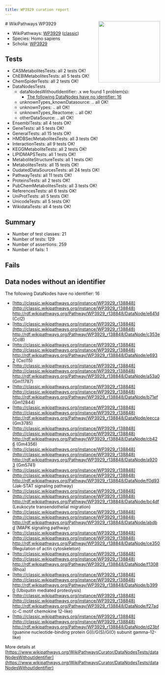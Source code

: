 ```yaml
---
title: WP3929 curation report
---
```


<img style="float: right; width: 200px" src="https://upload.wikimedia.org/wikipedia/commons/thumb/8/83/Wplogo_with_text_500.png/640px-Wplogo_with_text_500.png" />
# WikiPathways WP3929

* WikiPathways: [WP3929](https://wikipathways.org/pathways/WP3929) ([classic](https://classic.wikipathways.org/instance/WP3929))
* Species: Homo sapiens
* Scholia: [WP3929](https://scholia.toolforge.org/wikipathways/WP3929)
## Tests
* CASMetabolitesTests: all 2 tests OK!
* ChEBIMetabolitesTests: all 5 tests OK!
* ChemSpiderTests: all 2 tests OK!
* DataNodesTests
    * dataNodesWithoutIdentifier: .x we found 1 problem(s):
        * [The following DataNodes have no identifier: 16](#8792c496)
    * unknownTypes_knownDatasource: .. all OK!
    * unknownTypes: .. all OK!
    * unknownTypes_Reactome: .. all OK!
    * otherDataSource: .. all OK!
* EnsemblTests: all 4 tests OK!
* GeneTests: all 5 tests OK!
* GeneralTests: all 15 tests OK!
* HMDBSecMetabolitesTests: all 3 tests OK!
* InteractionTests: all 9 tests OK!
* KEGGMetaboliteTests: all 2 tests OK!
* LIPIDMAPSTests: all 1 tests OK!
* MetaboliteStructureTests: all 1 tests OK!
* MetabolitesTests: all 15 tests OK!
* OudatedDataSourcesTests: all 24 tests OK!
* PathwayTests: all 11 tests OK!
* ProteinsTests: all 2 tests OK!
* PubChemMetabolitesTests: all 3 tests OK!
* ReferencesTests: all 6 tests OK!
* UniProtTests: all 5 tests OK!
* UnicodeTests: all 5 tests OK!
* WikidataTests: all 4 tests OK!


## Summary

* Number of test classes: 21
* Number of tests: 129
* Number of assertions: 259
* Number of fails: 1

## Fails

<a name="8792c496" />

## Data nodes without an identifier

The following DataNodes have no identifier: 16

* [http://classic.wikipathways.org/instance/WP3929_r138848](http://classic.wikipathways.org/instance/WP3929_r138848) http://rdf.wikipathways.org/Pathway/WP3929_r138848/DataNode/e641d (Ccl2)
* [http://classic.wikipathways.org/instance/WP3929_r138848](http://classic.wikipathways.org/instance/WP3929_r138848) http://rdf.wikipathways.org/Pathway/WP3929_r138848/DataNode/c353e (Ccl8)
* [http://classic.wikipathways.org/instance/WP3929_r138848](http://classic.wikipathways.org/instance/WP3929_r138848) http://rdf.wikipathways.org/Pathway/WP3929_r138848/DataNode/e6932 (Cxcl15)
* [http://classic.wikipathways.org/instance/WP3929_r138848](http://classic.wikipathways.org/instance/WP3929_r138848) http://rdf.wikipathways.org/Pathway/WP3929_r138848/DataNode/a53a0 (Gm11787)
* [http://classic.wikipathways.org/instance/WP3929_r138848](http://classic.wikipathways.org/instance/WP3929_r138848) http://rdf.wikipathways.org/Pathway/WP3929_r138848/DataNode/b71ef (Gm12844)
* [http://classic.wikipathways.org/instance/WP3929_r138848](http://classic.wikipathways.org/instance/WP3929_r138848) http://rdf.wikipathways.org/Pathway/WP3929_r138848/DataNode/eecca (Gm3785)
* [http://classic.wikipathways.org/instance/WP3929_r138848](http://classic.wikipathways.org/instance/WP3929_r138848) http://rdf.wikipathways.org/Pathway/WP3929_r138848/DataNode/cb426 (Gm4356)
* [http://classic.wikipathways.org/instance/WP3929_r138848](http://classic.wikipathways.org/instance/WP3929_r138848) http://rdf.wikipathways.org/Pathway/WP3929_r138848/DataNode/a9203 (Gm5741)
* [http://classic.wikipathways.org/instance/WP3929_r138848](http://classic.wikipathways.org/instance/WP3929_r138848) http://rdf.wikipathways.org/Pathway/WP3929_r138848/DataNode/f0d93 (Jak-STAT signaling pathway)
* [http://classic.wikipathways.org/instance/WP3929_r138848](http://classic.wikipathways.org/instance/WP3929_r138848) http://rdf.wikipathways.org/Pathway/WP3929_r138848/DataNode/bc4df (Leukocyte transendothelial migration)
* [http://classic.wikipathways.org/instance/WP3929_r138848](http://classic.wikipathways.org/instance/WP3929_r138848) http://rdf.wikipathways.org/Pathway/WP3929_r138848/DataNode/abdbd (MAPK signaling pathway)
* [http://classic.wikipathways.org/instance/WP3929_r138848](http://classic.wikipathways.org/instance/WP3929_r138848) http://rdf.wikipathways.org/Pathway/WP3929_r138848/DataNode/ce350 (Regulation of actin cytoskeleton)
* [http://classic.wikipathways.org/instance/WP3929_r138848](http://classic.wikipathways.org/instance/WP3929_r138848) http://rdf.wikipathways.org/Pathway/WP3929_r138848/DataNode/f1308 (Rhoa)
* [http://classic.wikipathways.org/instance/WP3929_r138848](http://classic.wikipathways.org/instance/WP3929_r138848) http://rdf.wikipathways.org/Pathway/WP3929_r138848/DataNode/b3990 (Ubiquitin mediated proteolysis)
* [http://classic.wikipathways.org/instance/WP3929_r138848](http://classic.wikipathways.org/instance/WP3929_r138848) http://rdf.wikipathways.org/Pathway/WP3929_r138848/DataNode/f27ad (c-C motif chemokine 12-like)
* [http://classic.wikipathways.org/instance/WP3929_r138848](http://classic.wikipathways.org/instance/WP3929_r138848) http://rdf.wikipathways.org/Pathway/WP3929_r138848/DataNode/d23bf (guanine nucleotide-binding protein G(I)/G(S)/G(O) subunit gamma-12-like)


More details at [https://www.wikipathways.org/WikiPathwaysCurator/DataNodesTests/dataNodesWithoutIdentifier](https://www.wikipathways.org/WikiPathwaysCurator/DataNodesTests/dataNodesWithoutIdentifier)

